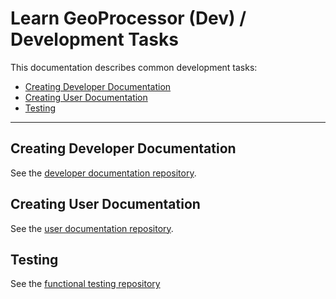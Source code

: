 # Learn GeoProcessor (Dev) / Development Tasks #

This documentation describes common development tasks:

* [Creating Developer Documentation](#developer-documentation)
* [Creating User Documentation](#user-documentation)
* [Testing](#testing)

--------------------

## Creating Developer Documentation ##

See the [developer documentation repository](https://github.com/OpenWaterFoundation/owf-app-geoprocessor-python/blob/master/doc-dev-mkdocs-project/README.md).

## Creating User Documentation ##

See the [user documentation repository](https://github.com/OpenWaterFoundation/owf-app-geoprocessor-python-doc-user).

## Testing ##

See the [functional testing repository](https://github.com/OpenWaterFoundation/owf-app-geoprocessor-python-test)
